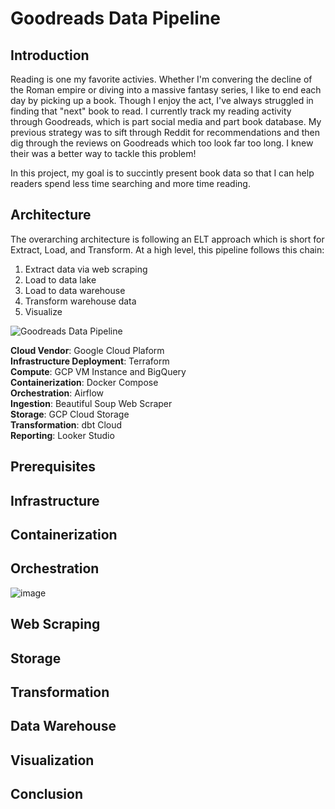 # Goodreads Data Pipeline

## Introduction
Reading is one my favorite activies. Whether I'm convering the decline of the Roman empire or diving into a massive fantasy series, I like to end each day by picking up a book. Though I enjoy the act, I've always struggled in finding that "next" book to read. I currently track my reading activity through Goodreads, which is part social media and part book database. My previous strategy was to sift through Reddit for recommendations and then dig through the reviews on Goodreads which too look far too long. I knew their was a better way to tackle this problem!

In this project, my goal is to succintly present book data so that I can help readers spend less time searching and more time reading.

## Architecture
The overarching architecture is following an ELT approach which is short for Extract, Load, and Transform. At a high level, this pipeline follows this chain:
1. Extract data via web scraping
2. Load to data lake
3. Load to data warehouse
4. Transform warehouse data
5. Visualize


![Goodreads Data Pipeline](https://github.com/user-attachments/assets/4c38c82c-8b21-4ae9-9bc2-8b7f7bca286f)

**Cloud Vendor**: Google Cloud Plaform <br />
**Infrastructure Deployment**: Terraform <br />
**Compute**: GCP VM Instance and BigQuery <br />
**Containerization**: Docker Compose <br />
**Orchestration**: Airflow <br />
**Ingestion**: Beautiful Soup Web Scraper <br />
**Storage**: GCP Cloud Storage <br />
**Transformation**: dbt Cloud <br />
**Reporting**: Looker Studio <br />


## Prerequisites


## Infrastructure

## Containerization

## Orchestration

![image](https://github.com/user-attachments/assets/e0ebd828-afab-4152-bfc2-ec4930236100)

## Web Scraping

## Storage

## Transformation

## Data Warehouse

## Visualization

## Conclusion
